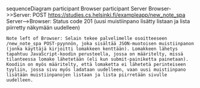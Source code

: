 sequenceDiagram
    participant Browser
    participant Server
    Browser->>Server: POST https://studies.cs.helsinki.fi/exampleapp/new_note_spa
    Server-->Browser: Status code 201 (uusi muistiinpano lisätty listaan ja lista piirretty näkymään uudelleen)

    Note left of Browser: Selain tekee palvelimelle osoitteeseen /new_note_spa POST-pyynnön, joka sisältää JSON-muotoisen muistiinpanon (jonka käyttäjä kirjoitti lomakkeen kenttään). Lomakkeen lähetys tapahtuu JavaScript-koodin perusteella, jossa on määritelty, missä tilanteessa lomake lähetetään (eli kun submit-painiketta painetaan). Koodiin on myös määritelty, että lomaketta ei lähetetä perinteiseen tyyliin, jossa sivu myös ladataan uudelleen, vaan uusi muistiinpano lisätään muistiinpanojen listaan ja lista piirretään sivulle uudelleen.